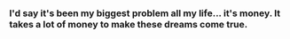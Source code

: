 ### I'd say it's been my biggest problem all my life... it's money. It takes a lot of money to make these dreams come true.